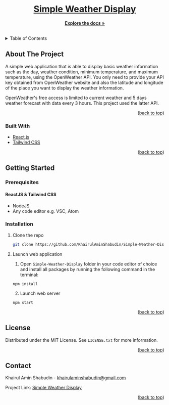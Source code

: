 <div id="top"></div>
<!--
*** Thanks for checking out the Best-README-Template. If you have a suggestion
*** that would make this better, please fork the repo and create a pull request
*** or simply open an issue with the tag "enhancement".
*** Don't forget to give the project a star!
*** Thanks again! Now go create something AMAZING! :D
-->



<!-- PROJECT SHIELDS -->
<!--
*** I'm using markdown "reference style" links for readability.
*** Reference links are enclosed in brackets [ ] instead of parentheses ( ).
*** See the bottom of this document for the declaration of the reference variables
*** for contributors-url, forks-url, etc. This is an optional, concise syntax you may use.
*** https://www.markdownguide.org/basic-syntax/#reference-style-links
-->
<!-- [![Contributors][contributors-shield]][contributors-url]
[![Forks][forks-shield]][forks-url]
[![Stargazers][stars-shield]][stars-url]
[![Issues][issues-shield]][issues-url]
[![MIT License][license-shield]][license-url] -->



<!-- PROJECT LOGO -->
<br />
<div align="center">
  <a href="https://github.com/KhairulAminShabudin/Simple-Weather-Display">
<!--     <img src="React-Web-App/src/asset/Logo.png" alt="Logo" > -->
   <h1>Simple Weather Display</h1>
  </a>

  
  <p align="center">
    <a href="https://github.com/KhairulAminShabudin/Simple-Weather-Display"><strong>Explore the docs »</strong></a>
    <br />
    <br />
      </p>
</div>



<!-- TABLE OF CONTENTS -->
<details>
  <summary>Table of Contents</summary>
  <ol>
    <li>
      <a href="#about-the-project">About The Project</a>
      <ul>
        <li><a href="#built-with">Built With</a></li>
      </ul>
    </li>
    <li>
      <a href="#getting-started">Getting Started</a>
      <ul>
        <li><a href="#prerequisites">Prerequisites</a></li>
        <li><a href="#installation">Installation</a></li>
      </ul>
    </li>
    <li><a href="#license">License</a></li>
    <li><a href="#contact">Contact</a></li>
  </ol>
</details>



<!-- ABOUT THE PROJECT -->
## About The Project

<!-- [![Product Name Screen Shot][product-screenshot]](https://github.com/KhairulAminShabudin/Simple-Weather-Display) -->


A simple web application that is able to display basic weather information such as the day, weather condition, minimum temperature, and maximum temperature, using the OpenWeather API. You only need to provide your API key obtained from OpenWeather website and also the latitude and longitude of the place you want to display the weather information. 

OpenWeather's free access is limited to current weather and 5 days weather forecast with data every 3 hours. This project used the latter API.

<p align="right">(<a href="#top">back to top</a>)</p>



### Built With

* [React.js](https://reactjs.org/)
* [Tailwind CSS](https://tailwindcss.com/)


<p align="right">(<a href="#top">back to top</a>)</p>



<!-- GETTING STARTED -->
## Getting Started



### Prerequisites


#### ReactJS & Tailwind CSS

- NodeJS
- Any code editor e.g. VSC, Atom


### Installation

1. Clone the repo
   ```sh
   git clone https://github.com/KhairulAminShabudin/Simple-Weather-Display.git
   ```

2. Launch web application
   1. Open `Simple-Weather-Display` folder in your code editor of choice and install all packages by running the following command in the terminal:
   ```node
   npm install
   ```
   2. Launch web server
   ```node
   npm start
   ```

<p align="right">(<a href="#top">back to top</a>)</p>


<!-- LICENSE -->
## License

Distributed under the MIT License. See `LICENSE.txt` for more information.

<p align="right">(<a href="#top">back to top</a>)</p>



<!-- CONTACT -->
## Contact

Khairul Amin Shabudin - khairulaminshabudin@gmail.com

Project Link: [Simple Weather Display](https://github.com/KhairulAminShabudin/Simple-Weather-Display)

<p align="right">(<a href="#top">back to top</a>)</p>




<!-- MARKDOWN LINKS & IMAGES -->
<!-- https://www.markdownguide.org/basic-syntax/#reference-style-links -->
[contributors-shield]: https://img.shields.io/github/contributors/KhairulAminShabudin/Simple-Weather-Display.svg?style=for-the-badge
[contributors-url]: https://github.com/KhairulAminShabudin/Simple-Weather-Display/graphs/contributors
[forks-shield]: https://img.shields.io/github/forks/KhairulAminShabudin/Simple-Weather-Display.svg?style=for-the-badge
[forks-url]: https://github.com/KhairulAminShabudin/Simple-Weather-Display/network/members
[stars-shield]: https://img.shields.io/github/stars/KhairulAminShabudin/Simple-Weather-Display.svg?style=for-the-badge
[stars-url]: https://github.com/KhairulAminShabudin/Simple-Weather-Display/stargazers
[issues-shield]: https://img.shields.io/github/issues/KhairulAminShabudin/Simple-Weather-Display.svg?style=for-the-badge
[issues-url]: https://github.com/KhairulAminShabudin/Simple-Weather-Display/issues
[license-shield]: https://img.shields.io/github/license/KhairulAminShabudin/Simple-Weather-Display.svg?style=for-the-badge
[license-url]: https://github.com/KhairulAminShabudin/Simple-Weather-Display/blob/master/LICENSE
[product-screenshot]: React-Web-App/public/screenshot.png
